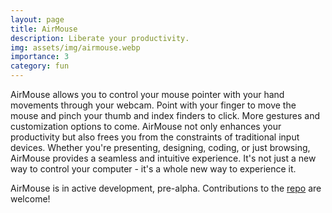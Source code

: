 ```yaml
---
layout: page
title: AirMouse
description: Liberate your productivity.
img: assets/img/airmouse.webp
importance: 3
category: fun
---
```


AirMouse allows you to control your mouse pointer with your hand movements through your webcam. Point with your finger to move the mouse and pinch your thumb and index finders to click. More gestures and customization options to come. AirMouse not only enhances your productivity but also frees you from the constraints of traditional input devices. Whether you're presenting, designing, coding, or just browsing, AirMouse provides a seamless and intuitive experience. It's not just a new way to control your computer - it's a whole new way to experience it.

AirMouse is in active development, pre-alpha. Contributions to the [repo](https://github.com/Farid-Karimli/AirMouse) are welcome!
